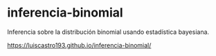 # inferencia-binomial
Inferencia sobre la distribución binomial usando estadística bayesiana.

https://luiscastro193.github.io/inferencia-binomial/
